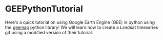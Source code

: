 # GEEPythonTutorial
Here's a quick tutorial on using Google Earth Engine (GEE) in python using the [geemap](https://geemap.org/) python library! We will learn how to create a Landsat timeseries gif using a modified version of their tutorial. 
